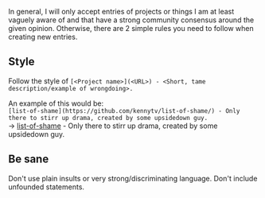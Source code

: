 In general, I will only accept entries of projects or things I am at least vaguely aware of and that have a strong
community consensus around the given opinion. Otherwise, there are 2 simple rules you need to follow when creating new entries.

## Style

Follow the style of `[<Project name>](<URL>) - <Short, tame description/example of wrongdoing>.`

An example of this would be:\
`[list-of-shame](https://github.com/kennytv/list-of-shame/) - Only there to stirr up drama, created by some upsidedown guy.`\
-> [list-of-shame](https://github.com/kennytv/list-of-shame/) - Only there to stirr up drama, created by some upsidedown
guy.

## Be sane

Don't use plain insults or very strong/discriminating language.
Don't include unfounded statements.
